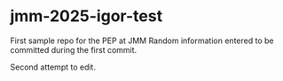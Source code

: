 # jmm-2025-igor-test
First sample repo for the PEP at JMM
Random information entered to be committed during the first commit.

Second attempt to edit.